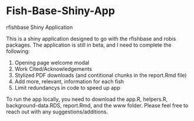 # Fish-Base-Shiny-App
rfishbase Shiny Application

This is a shiny application designed to go with the rfishbase and robis packages. The application is still in beta, and I need to complete the following:

  1) Opening page welcome modal
  2) Work Cited/Acknowledgements
  3) Stylized PDF downloads (and contitional chunks in the report.Rmd file)
  4) Add more, relevant, information for each fish
  5) Limit redundancys in code to speed up app

To run the app locally, you need to download the app.R, helpers.R, background-data.RDS, report.Rmd, and the www folder. Please feel free to reach out with any suggestions/additions.
